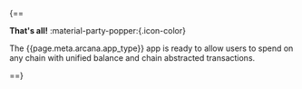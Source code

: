 <!---
Finally, [[deploy-app|deploy the app]] on Testnet (default). For Mainnet deployment, see [[migrate-app-testnet-mainnet|Testnet > Mainnet Migration Guide]].
--->

{==

**That's all!** :material-party-popper:{.icon-color} 

The {{page.meta.arcana.app_type}} app is ready to allow users to spend on any chain with unified balance and chain abstracted transactions.

==}